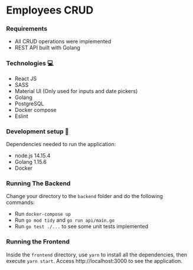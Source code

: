 # Employees CRUD

### Requirements
- All CRUD operations were implemented
- REST API built with Golang

### Technologies :computer:
- React JS
- SASS
- Material UI (Only used for inputs and date pickers)
- Golang
- PostgreSQL
- Docker compose
- Eslint

### Development setup :construction:
Dependencies needed to run the application:
- node.js 14.15.4
- Golang 1.15.6
- Docker

### Running The Backend
Change your directory to the `backend` folder and do the following commands:
- Run `docker-compose up`
- Run `go mod tidy` and `go run api/main.go`
- Run `go test ./...` to see some unit tests implemented

### Running the Frontend
Inside the `frontend` directory, use `yarn` to install all the dependencies, then execute `yarn start`. Access http://localhost:3000 to see the application.
